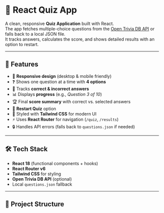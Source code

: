 # 🎯 React Quiz App

A clean, responsive **Quiz Application** built with React.  
The app fetches multiple-choice questions from the [Open Trivia DB API](https://opentdb.com/api_config.php) or falls back to a local JSON file.  
It tracks answers, calculates the score, and shows detailed results with an option to restart.

---

## 🚀 Features

- 📱 **Responsive design** (desktop & mobile friendly)
- ❓ Shows one question at a time with **4 options**
- 🎯 Tracks **correct & incorrect answers**
- 📊 Displays **progress** (e.g., *Question 3 of 10*)
- 🏆 Final **score summary** with correct vs. selected answers
- 🔄 **Restart Quiz** option
- 🎨 Styled with **Tailwind CSS** for modern UI
- ⚡ Uses **React Router** for navigation (`/quiz`, `/results`)
- 🔒 Handles API errors (falls back to `questions.json` if needed)

---

## 🛠️ Tech Stack

- **React 18** (functional components + hooks)
- **React Router v6**
- **Tailwind CSS** for styling
- **Open Trivia DB API** (optional)
- Local `questions.json` fallback

---

## 📂 Project Structure

